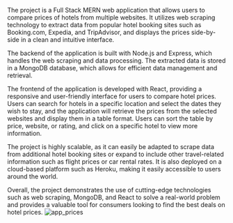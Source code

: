 The project is a Full Stack MERN web application that allows users to compare prices of hotels from multiple websites. 
It utilizes web scraping technology to extract data from popular hotel booking sites such as Booking.com, Expedia, and TripAdvisor,
and displays the prices side-by-side in a clean and intuitive interface.

The backend of the application is built with Node.js and Express, which handles the web scraping and data processing. 
The extracted data is stored in a MongoDB database, which allows for efficient data management and retrieval.

The frontend of the application is developed with React, providing a responsive and user-friendly interface for users to compare hotel prices. 
Users can search for hotels in a specific location and select the dates they wish to stay, and the application will retrieve the prices from
the selected websites and display them in a table format. Users can sort the table by price, website, or rating, and click on a specific hotel to view more information.

The project is highly scalable, as it can easily be adapted to scrape data from additional hotel booking sites or expand 
to include other travel-related information such as flight prices or car rental rates. It is also deployed on a cloud-based
platform such as Heroku, making it easily accessible to users around the world.

Overall, the project demonstrates the use of cutting-edge technologies such as web scraping, MongoDB,
and React to solve a real-world problem and provides a valuable tool for consumers looking to find the best deals on hotel prices.
![app_prices](https://user-images.githubusercontent.com/83518153/235130575-882dbcd2-234a-4ce6-bd20-5f618757ce08.jpg)
